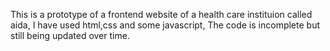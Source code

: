 This is a prototype of a frontend website of a health care instituion called aida, I have used html,css and some javascript, The code is incomplete but still being updated over time.
